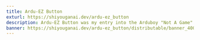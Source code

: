 ```yaml
---
title: Ardu-EZ Button
exturl: https://shiyouganai.dev/ardu-ez_button
description: Ardu-EZ Button was my entry into the Arduboy "Not A Game" Game Jam 4! It was entered with the "most useless app" category in mind.
banner: https://shiyouganai.dev/ardu-ez_button/distributable/banner_400x80.png
---
```

